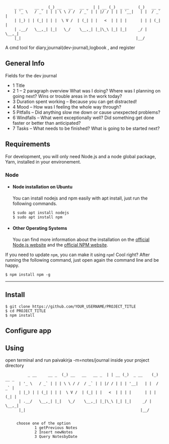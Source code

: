         _ __     __ _  (_) __   __   __ _  | | __ (_)  _ __    (_)   __ _ 
        | '_ \   / _` | | | \ \ / /  / _` | | |/ / | | | '__|   | |  / _` |
        | |_) | | (_| | | |  \ V /  | (_| | |   <  | | | |      | | | (_| |
        | .__/   \__,_| |_|   \_/    \__,_| |_|\_\ |_| |_|     _/ |  \__,_|
        |_|                                                   |__/         


  A cmd tool for diary,journal(dev-journal),logbook , and register



## General Info

Fields for the dev journal

- 1    Title
- 2    1 – 2 paragraph overview
        What was I doing?
        Where was I planning on going next?
        Wins or trouble areas in the work today?
- 3   Duration spent working – Because you can get distracted!
- 4    Mood – How was I feeling the whole way through?
- 5    Pitfalls – Did anything slow me down or cause unexpected problems?
- 6    Windfalls – What went exceptionally well? Did something get done faster or better than anticipated?
- 7    Tasks – What needs to be finished? What is going to be started next?

## Requirements

For development, you will only need Node.js and a node global package, Yarn, installed in your environement.

### Node


- #### Node installation on Ubuntu

  You can install nodejs and npm easily with apt install, just run the following commands.

      $ sudo apt install nodejs
      $ sudo apt install npm

- #### Other Operating Systems
  You can find more information about the installation on the [official Node.js website](https://nodejs.org/) and the [official NPM website](https://npmjs.org/).


If you need to update `npm`, you can make it using `npm`! Cool right? After running the following command, just open again the command line and be happy.

    $ npm install npm -g



---

## Install

    $ git clone https://github.com/YOUR_USERNAME/PROJECT_TITLE
    $ cd PROJECT_TITLE
    $ npm install




## Configure app




## Using

open terminal and run paivakirja -m=notes/journal inside your project directory

              _ __     __ _  (_) __   __   __ _  | | __ (_)  _ __    (_)   __ _ 
          | '_ \   / _` | | | \ \ / /  / _` | | |/ / | | | '__|   | |  / _` |
          | |_) | | (_| | | |  \ V /  | (_| | |   <  | | | |      | | | (_| |
          | .__/   \__,_| |_|   \_/    \__,_| |_|\_\ |_| |_|     _/ |  \__,_|
          |_|                                                   |__/         

       
         choose one of the option 
                 1 getPrevious Notes 
                 2 Insert newNotes 
                 3 Query NotesbyDate



